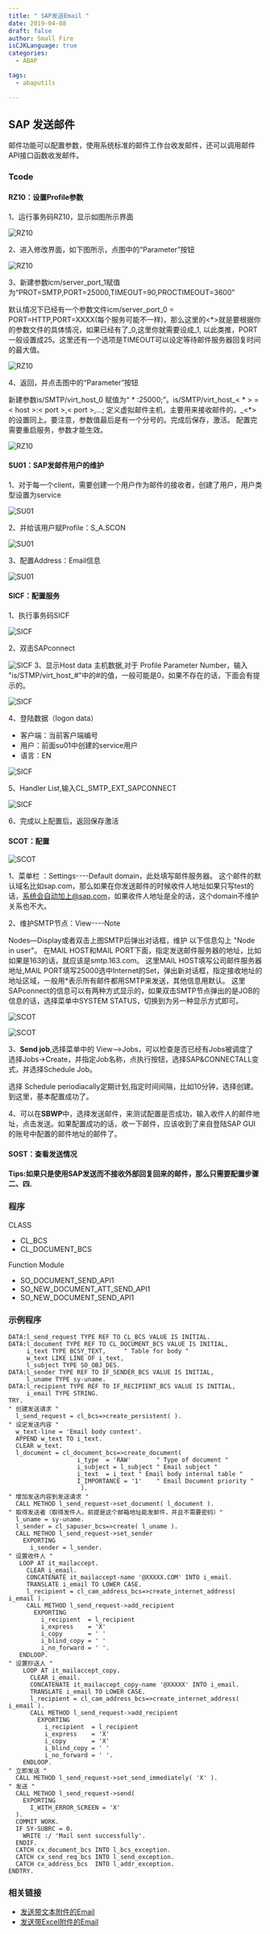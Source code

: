 ```yaml
---
title: " SAP发送Email "
date: 2019-04-08
draft: false
author: Small Fire
isCJKLanguage: true
categories: 
  - ABAP

tags: 
  - abaputils

---
```


##  SAP 发送邮件

邮件功能可以配置参数，使用系统标准的邮件工作台收发邮件，还可以调用邮件API接口函数收发邮件。

### Tcode

#### RZ10：设置Profile参数

1、运行事务码RZ10，显示如图所示界面

![RZ10](/images/ABAP/EMAIL_RZ10_1.png)

2、进入修改界面，如下图所示，点图中的“Parameter”按钮

![RZ10](/images/ABAP/EMAIL_RZ10_2.png)

3、新建参数icm/server_port_1赋值为“PROT=SMTP,PORT=25000,TIMEOUT=90,PROCTIMEOUT=3600”

默认情况下已经有一个参数文件icm/server_port_0 = PORT=HTTP,PORT=XXXX(每个服务可能不一样)，那么这里的<*>就是要根据你的参数文件的具体情况，如果已经有了_0,这里你就需要设成_1, 以此类推，PORT一般设置成25。这里还有一个选项是TIMEOUT可以设定等待邮件服务器回复时间的最大值。

![RZ10](/images/ABAP/EMAIL_RZ10_3.png)

4、返回，并点击图中的“Parameter”按钮

新建参数is/SMTP/virt_host_0 赋值为“ * :25000;”。is/SMTP/virt_host_< * > = < host >:< port >,< port >,...;  定义虚拟邮件主机，主要用来接收邮件的，_<*>的设置同上。要注意，参数值最后是有一个分号的。完成后保存，激活。 配置完需要重启服务，参数才能生效。

![RZ10](/images/ABAP/EMAIL_RZ10_4.png)

#### SU01：SAP发邮件用户的维护

1、对于每一个client，需要创建一个用户作为邮件的接收者，创建了用户，用户类型设置为service

![SU01](/images/ABAP/EMAIL_SU01_2.png)

2、并给该用户赋Profile：S_A.SCON

![SU01](/images/ABAP/EMAIL_SU01_1.png)

3、配置Address：Email信息

![SU01](/images/ABAP/EMAIL_SU01_3.png)

#### SICF：配置服务

1、执行事务码SICF

![SICF](/images/ABAP/EMAIL_SICF_1.png)

2、双击SAPconnect

![SICF](/images/ABAP/EMAIL_SICF_2.png)
3、显示Host data 主机数据,对于 Profile Parameter Number，输入 "is/STMP/virt_host_#"中的#的值，一般可能是0，如果不存在的话，下面会有提示的。

![SICF](/images/ABAP/EMAIL_SICF_3.png)

4、登陆数据（logon data）

- 客户端：当前客户端编号
- 用户：前面su01中创建的service用户
- 语言：EN

![SICF](/images/ABAP/EMAIL_SICF_4.png)

5、Handler List,输入CL_SMTP_EXT_SAPCONNECT

![SICF](/images/ABAP/EMAIL_SICF_5.png)

6、完成以上配置后，返回保存激活

#### SCOT：配置

![SCOT](/images/ABAP/EMAIL_SCOT_1.png)

1、菜单栏 ：Settings----Default domain，此处填写邮件服务器。
这个邮件的默认域名比如sap.com，那么如果在你发送邮件的时候收件人地址如果只写test的话，系统会自动加上@sap.com，如果收件人地址是全的话，这个domain不维护关系也不大。

2、维护SMTP节点：View----Note 

Nodes—Display或者双击上图SMTP后弹出对话框，维护 以下信息勾上 "Node in user"。
在MAIL HOST和MAIL PORT下面，指定发送邮件服务器的地址，比如如果是163的话，就应该是smtp.163.com。
这里MAIL HOST填写公司邮件服务器地址,MAIL PORT填写25000选中Internet的Set，弹出新对话框，指定接收地址的地址区域，一般用*表示所有邮件都用SMTP来发送，其他信息用默认。
这里SAPconnect的信息可以有两种方式显示的，如果双击SMTP节点弹出的是JOB的信息的话，选择菜单中SYSTEM STATUS，切换到为另一种显示方式即可。

![SCOT](/images/ABAP/EMAIL_SCOT_2.png)

![SCOT](/images/ABAP/EMAIL_SCOT_3.png)

3、**Send job**,选择菜单中的 View-->Jobs，可以检查是否已经有Jobs被调度了 选择Jobs->Create，并指定Job名称，点执行按钮，选择SAP&CONNECTALL变式，并选择Schedule Job。

选择 Schedule periodiacally定期计划,指定时间间隔，比如10分钟，选择创建。到这里，基本配置成功了。

4、可以在**SBWP**中，选择发送邮件，来测试配置是否成功，输入收件人的邮件地址，点击发送。如果配置成功的话，收一下邮件，应该收到了来自登陆SAP GUI的账号中配置的邮件地址的邮件了。

#### SOST：查看发送情况

#### Tips:如果只是使用SAP发送而不接收外部回复回来的邮件，那么只需要配置步骤二、四.

### 程序

CLASS

- CL_BCS
- CL_DOCUMENT_BCS

Function Module

- SO_DOCUMENT_SEND_API1
- SO_NEW_DOCUMENT_ATT_SEND_API1
- SO_NEW_DOCUMENT_SEND_API1

### 示例程序

```JS
DATA:l_send_request TYPE REF TO CL_BCS VALUE IS INITIAL.
DATA:l_document TYPE REF TO CL_DOCUMENT_BCS VALUE IS INITIAL,
     i_text TYPE BCSY_TEXT,     " Table for body "
     w_text LIKE LINE OF i_text,
     l_subject TYPE SO_OBJ_DES.
DATA:l_sender TYPE REF TO IF_SENDER_BCS VALUE IS INITIAL,
     l_uname TYPE sy-uname.
DATA:l_recipient TYPE REF TO IF_RECIPIENT_BCS VALUE IS INITIAL,
     i_email TYPE STRING.
TRY.
" 创建发送请求 "
  l_send_request = cl_bcs=>create_persistent( ).
" 设定发送内容 " 
  w_text-line = 'Email body context'.
  APPEND w_text TO i_text.
  CLEAR w_text.
  l_document = cl_document_bcs=>create_document(
                   i_type  = 'RAW'       " Type of document "
                   i_subject = l_subject " Email subject "
                   i_text  = i_text " Email body internal table "
                   I_IMPORTANCE = '1'    " Email Document priority "
                    ).
" 增加发送内容到发送请求 "
  CALL METHOD l_send_request->set_document( l_document ).
" 取得发送者（取得发件人，前提是这个邮箱地址能发邮件，并且不需要密码）"
  l_uname = sy-uname.
  l_sender = cl_sapuser_bcs=>create( l_uname ).
  CALL METHOD l_send_request->set_sender
    EXPORTING
      i_sender = l_sender.
" 设置收件人 "
   LOOP AT it_mailaccept.
     CLEAR i_email.
     CONCATENATE it_mailaccept-name '@XXXXX.COM' INTO i_email.
     TRANSLATE i_email TO LOWER CASE.
     l_recipient = cl_cam_address_bcs=>create_internet_address( i_email ).
     CALL METHOD l_send_request->add_recipient
       EXPORTING
         i_recipient  = l_recipient
         i_express    = 'X'
         i_copy       = ' '
         i_blind_copy = ' '
         i_no_forward = ' '.
   ENDLOOP.
" 设置抄送人 "
    LOOP AT it_mailaccept_copy.
      CLEAR i_email.
      CONCATENATE it_mailaccept_copy-name '@XXXXX' INTO i_email.
      TRANSLATE i_email TO LOWER CASE.
      l_recipient = cl_cam_address_bcs=>create_internet_address( i_email ).
      CALL METHOD l_send_request->add_recipient
        EXPORTING
          i_recipient  = l_recipient
          i_express    = 'X'
          i_copy       = 'X'
          i_blind_copy = ' '
          i_no_forward = ' '.
    ENDLOOP.
" 立即发送 "
  CALL METHOD l_send_request->set_send_immediately( 'X' ).
" 发送 "
  CALL METHOD l_send_request->send( 
    EXPORTING
      I_WITH_ERROR_SCREEN = 'X'
  ).
  COMMIT WORK.
  IF SY-SUBRC = 0.
    WRITE :/ 'Mail sent successfully'.
  ENDIF.
  CATCH cx_document_bcs INTO l_bcs_exception.
  CATCH cx_send_req_bcs INTO l_send_exception.
  CATCH cx_address_bcs  INTO l_addr_exception.
ENDTRY.
```

### 相关链接

- [发送带文本附件的Email](https://coldinfire.github.io/2019/ABAP_EmailText/)
- [发送带Excel附件的Email](https://coldinfire.github.io/2019/ABAP_EmailExcel/)